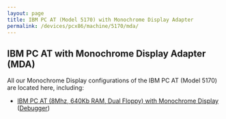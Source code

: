 ```yaml
---
layout: page
title: IBM PC AT (Model 5170) with Monochrome Display Adapter
permalink: /devices/pcx86/machine/5170/mda/
---
```


IBM PC AT with Monochrome Display Adapter (MDA)
-----------------------------------------------

All our Monochrome Display configurations of the IBM PC AT (Model 5170) are located here, including:

* [IBM PC AT (8Mhz, 640Kb RAM, Dual Floppy) with Monochrome Display](/devices/pcx86/machine/5170/mda/640kb/rev3/) ([Debugger](/devices/pcx86/machine/5170/mda/640kb/rev3/debugger/))
